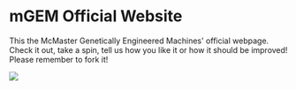 # mGEM Official Website
This the McMaster Genetically Engineered Machines' official webpage. Check it out, take a spin, tell us how you like it or how it should be improved! Please remember to fork it!

![](http://i.imgur.com/KNaXLMX.png)